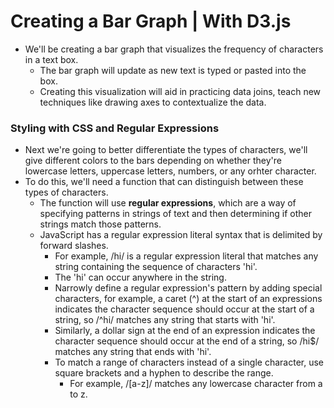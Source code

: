 # Creating a Bar Graph | With D3.js
  - We'll be creating a bar graph that visualizes the frequency of characters
    in a text box.
    - The bar graph will update as new text is typed or pasted into the box.
    - Creating this visualization will aid in practicing data joins, teach
      new techniques like drawing axes to contextualize the data.

### Styling with CSS and Regular Expressions
 - Next we're going to better differentiate the types of characters, we'll give 
   different colors to the bars depending on whether they're lowercase letters,
   uppercase letters, numbers, or any orhter character.
 - To do this, we'll need a function that can distinguish between these types of
   characters.
    - The function will use **regular expressions**, which are a way of specifying
      patterns in strings of text and then determining if other strings match those
      patterns.
    - JavaScript has a regular expression literal syntax that is delimited by forward
      slashes.
       - For example, /hi/ is a regular expression literal that matches any string
         containing the sequence of characters 'hi'.
       - The 'hi' can occur anywhere in the string.
       - Narrowly define a regular expression's pattern by adding special characters,
         for example, a caret (^) at the start of an expressions indicates the character
         sequence should occur at the start of a string, so /^hi/ matches any string that
         starts with 'hi'.
       - Similarly, a dollar sign at the end of an expression indicates the character
         sequence should occur at the end of a string, so /hi$/ matches any string that
         ends with 'hi'.
       - To match a range of characters instead of a single character, use square brackets
         and a hyphen to describe the range.
          - For example, /[a-z]/ matches any lowercase character from a to z.